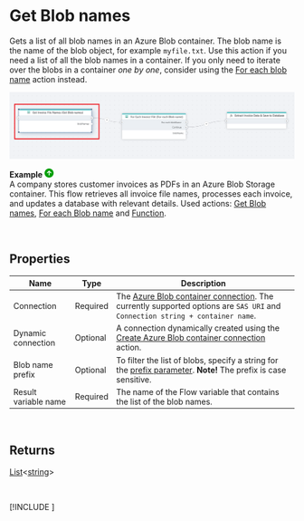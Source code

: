 # Get Blob names

Gets a list of all blob names in an Azure Blob container. The blob name is the name of the blob object, for example `myfile.txt`.
Use this action if you need a list of all the blob names in a container. If you only need to iterate over the blobs in a container _one by one_, consider using the [For each blob name](foreach-blob-name.md) action instead.

![img](../../../../images/flow/get-blob-names.png)


**Example** ![img](../../../../images/strz.jpg)  
A company stores customer invoices as PDFs in an Azure Blob Storage container. This flow retrieves all invoice file names, processes each invoice, and updates a database with relevant details. Used actions: [Get Blob names](), [For each Blob name](foreach-blob-name.md) and [Function](../built-in/function.md).

<br/>

## Properties

| Name             | Type      |Description                                             |
|------------------|-----------|--------------------------------------------------------|
| Connection       | Required  | The [Azure Blob container connection](./azure-blob-container-connection.md). The currently supported options are `SAS URI` and `Connection string + container name`.    |
| Dynamic connection | Optional   | A connection dynamically created using the [Create Azure Blob container connection](./create-azure-blob-container-connection.md) action.    |
| Blob name prefix | Optional  | To filter the list of blobs, specify a string for the [prefix parameter](https://learn.microsoft.com/en-us/azure/storage/blobs/storage-blobs-list#filter-results-with-a-prefix). **Note!** The prefix is case sensitive. |
| Result variable name | Required | The name of the Flow variable that contains the list of the blob names. |

<br/>

## Returns
[List](https://learn.microsoft.com/en-us/dotnet/api/system.collections.generic.list-1)<[string](https://learn.microsoft.com/en-us/dotnet/api/system.string)>

<br/>

[!INCLUDE [](./__videos.md)]

